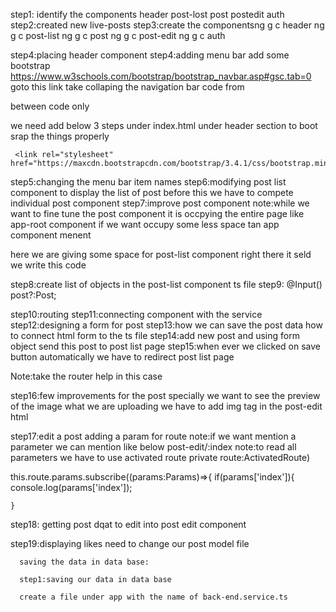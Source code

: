 step1: identify the components
       header
       post-lost
       post
       postedit
       auth
step2:created new live-posts
step3:create the componentsng g c header
      ng g c post-list
      ng g c post
      ng g c post-edit
      ng g c auth

step4:placing header component
step4:adding menu bar 
   add some bootstrap
   https://www.w3schools.com/bootstrap/bootstrap_navbar.asp#gsc.tab=0
   goto this link take collaping the navigation bar code 
   from  <nav>between code only</nav>

   we need add below 3 steps under index.html under header section to boot srap the things properly

     <link rel="stylesheet" href="https://maxcdn.bootstrapcdn.com/bootstrap/3.4.1/css/bootstrap.min.css">
  <script src="https://ajax.googleapis.com/ajax/libs/jquery/3.6.3/jquery.min.js"></script>
  <script src="https://maxcdn.bootstrapcdn.com/bootstrap/3.4.1/js/bootstrap.min.js"></script>

step5:changing the menu bar item names
step6:modifying post list component to display the list of post
before this we have to compete individual post component
step7:improve post component
note:while we want to fine tune the post component it is occpying the entire page like app-root component if we want occupy some less space tan app component menent 

here we are giving some space for post-list component right there it seld we write this code

<div class="container">
  <div class="row">
    <div class="col-sm-6">
      <app-post-list></app-post-list>
    </div>
  </div>
</div>

step8:create list of objects in the post-list component ts file 
step9:
 @Input() post?:Post;

step10:routing
step11:connecting component with the service
step12:designing a form for post
step13:how we can save the post data 
how to connect html form to the ts file
step14:add new post and using form object send this post to post list page
step15:when ever we clicked on save button automatically we have to redirect post list page

Note:take the router help in this case

step16:few improvements for the post 
specially we want to see the preview of the image what we are uploading
we have to add img tag in the post-edit html

step17:edit a post
adding a param for route
note:if we want mention a parameter we can mention like below
post-edit/:index
note:to read all parameters we have to use activated route
private route:ActivatedRoute)

this.route.params.subscribe((params:Params)=>{
      if(params['index']){
        console.log(params['index']);

    }

step18:
getting post dqat to edit into post edit component 

step19:displaying likes
need to change our post model file


      saving the data in data base:

      step1:saving our data in data base

      create a file under app with the name of back-end.service.ts